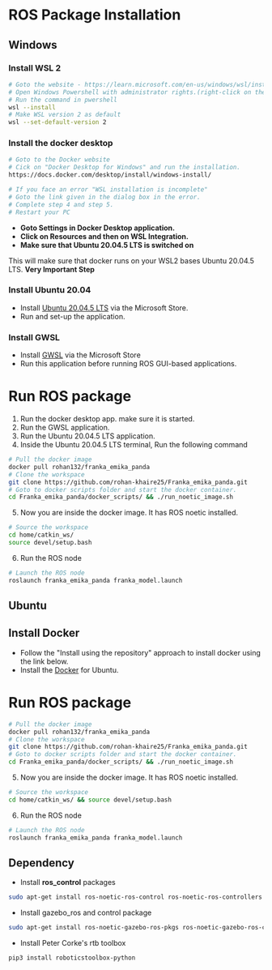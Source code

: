 # ROS Package Installation #

## Windows ##

### Install WSL 2 ###
```bash
# Goto the website - https://learn.microsoft.com/en-us/windows/wsl/install
# Open Windows Powershell with administrator rights.(right-click on the application and click on Run-as Administrator)
# Run the command in pwershell
wsl --install
# Make WSL version 2 as default
wsl --set-default-version 2
```

### Install the docker desktop ###
```bash
# Goto to the Docker website
# Cick on "Docker Desktop for Windows" and run the installation.
https://docs.docker.com/desktop/install/windows-install/

# If you face an error "WSL installation is incomplete"
# Goto the link given in the dialog box in the error.
# Complete step 4 and step 5.
# Restart your PC
```
- **Goto Settings in Docker Desktop application.**
- **Click on Resources and then on WSL Integration.**
- **Make sure that Ubuntu 20.04.5 LTS is switched on**

This will make sure that docker runs on your WSL2 bases Ubuntu 20.04.5 LTS. **Very Important Step**

### Install Ubuntu 20.04 ###
- Install [Ubuntu 20.04.5 LTS](https://apps.microsoft.com/store/detail/ubuntu-20045-lts/9MTTCL66CPXJ?hl=en-us&gl=us) via the Microsoft Store.
- Run and set-up the application.

### Install GWSL ###
- Install [GWSL](https://apps.microsoft.com/store/detail/gwsl/9NL6KD1H33V3?hl=en-us&gl=us) via the Microsoft Store
- Run this application before running ROS GUI-based applications.

# Run ROS package #
1. Run the docker desktop app. make sure it is started.
2. Run the GWSL application.
3. Run the Ubuntu 20.04.5 LTS application.
4. Inside the Ubuntu 20.04.5 LTS terminal, Run the following command 
```bash
# Pull the docker image
docker pull rohan132/franka_emika_panda
# Clone the workspace
git clone https://github.com/rohan-khaire25/Franka_emika_panda.git
# Goto to docker scripts folder and start the docker container.
cd Franka_emika_panda/docker_scripts/ && ./run_noetic_image.sh
```
5. Now you are inside the docker image. It has ROS noetic installed.
```bash
# Source the workspace
cd home/catkin_ws/
source devel/setup.bash
```
6. Run the ROS node
```bash
# Launch the ROS node
roslaunch franka_emika_panda franka_model.launch
```

## Ubuntu ##

## Install Docker ##
- Follow the "Install using the repository" approach to install docker using the link below.
- Install the [Docker](https://docs.docker.com/engine/install/ubuntu/) for Ubuntu.

# Run ROS package #
```bash
# Pull the docker image
docker pull rohan132/franka_emika_panda
# Clone the workspace
git clone https://github.com/rohan-khaire25/Franka_emika_panda.git
# Goto to docker scripts folder and start the docker container.
cd Franka_emika_panda/docker_scripts/ && ./run_noetic_image.sh
```
5. Now you are inside the docker image. It has ROS noetic installed.
```bash
# Source the workspace
cd home/catkin_ws/ && source devel/setup.bash
```
6. Run the ROS node
```bash
# Launch the ROS node
roslaunch franka_emika_panda franka_model.launch
```
## Dependency ##

- Install **ros_control** packages
```bash
sudo apt-get install ros-noetic-ros-control ros-noetic-ros-controllers
```

- Install gazebo_ros and control package
```bash
sudo apt-get install ros-noetic-gazebo-ros-pkgs ros-noetic-gazebo-ros-control
```

- Install Peter Corke's rtb toolbox
```bash
pip3 install roboticstoolbox-python
```








